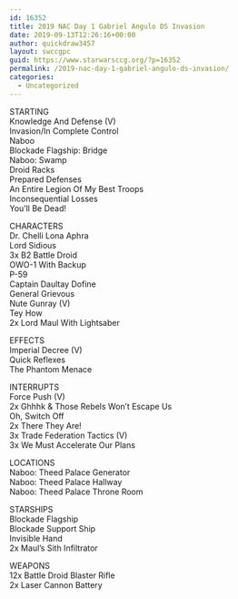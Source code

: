 ```yaml
---
id: 16352
title: 2019 NAC Day 1 Gabriel Angulo DS Invasion
date: 2019-09-13T12:26:16+00:00
author: quickdraw3457
layout: swccgpc
guid: https://www.starwarsccg.org/?p=16352
permalink: /2019-nac-day-1-gabriel-angulo-ds-invasion/
categories:
  - Uncategorized
---
```

STARTING  
Knowledge And Defense (V)  
Invasion/In Complete Control  
Naboo  
Blockade Flagship: Bridge  
Naboo: Swamp  
Droid Racks  
Prepared Defenses  
An Entire Legion Of My Best Troops  
Inconsequential Losses  
You&#8217;ll Be Dead!

CHARACTERS  
Dr. Chelli Lona Aphra  
Lord Sidious  
3x B2 Battle Droid  
OWO-1 With Backup  
P-59  
Captain Daultay Dofine  
General Grievous  
Nute Gunray (V)  
Tey How  
2x Lord Maul With Lightsaber

EFFECTS  
Imperial Decree (V)  
Quick Reflexes  
The Phantom Menace

INTERRUPTS  
Force Push (V)  
2x Ghhhk & Those Rebels Won&#8217;t Escape Us  
Oh, Switch Off  
2x There They Are!  
3x Trade Federation Tactics (V)  
3x We Must Accelerate Our Plans

LOCATIONS  
Naboo: Theed Palace Generator  
Naboo: Theed Palace Hallway  
Naboo: Theed Palace Throne Room

STARSHIPS  
Blockade Flagship  
Blockade Support Ship  
Invisible Hand  
2x Maul&#8217;s Sith Infiltrator

WEAPONS  
12x Battle Droid Blaster Rifle  
2x Laser Cannon Battery